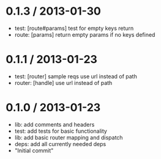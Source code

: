 
0.1.3 / 2013-01-30 
==================

  * test: [route#params] test for empty keys return
  * route: [params] return empty params if no keys defined

0.1.1 / 2013-01-23 
==================

  * test: [router] sample reqs use url instead of path
  * router: [handle] use url instead of path

0.1.0 / 2013-01-23 
==================

  * lib: add comments and headers
  * test: add tests for basic functionality
  * lib: add basic router mapping and dispatch
  * deps: add all currently needed deps
  * "Initial commit"
